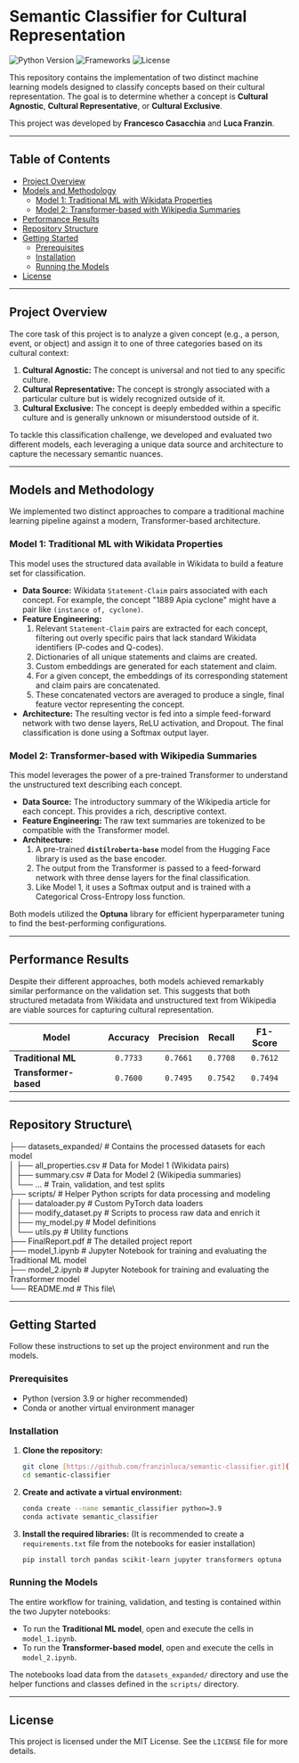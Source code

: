 # Semantic Classifier for Cultural Representation

![Python Version](https://img.shields.io/badge/python-3.9+-blue.svg)
![Frameworks](https://img.shields.io/badge/frameworks-PyTorch%2C%20HuggingFace%2C%20Optuna-orange)
![License](https://img.shields.io/badge/license-MIT-green.svg)

This repository contains the implementation of two distinct machine learning models designed to classify concepts based on their cultural representation. The goal is to determine whether a concept is **Cultural Agnostic**, **Cultural Representative**, or **Cultural Exclusive**.

This project was developed by **Francesco Casacchia** and **Luca Franzin**.

---

## Table of Contents

- [Project Overview](#project-overview)
- [Models and Methodology](#models-and-methodology)
  - [Model 1: Traditional ML with Wikidata Properties](#model-1-traditional-ml-with-wikidata-properties)
  - [Model 2: Transformer-based with Wikipedia Summaries](#model-2-transformer-based-with-wikipedia-summaries)
- [Performance Results](#performance-results)
- [Repository Structure](#repository-structure)
- [Getting Started](#getting-started)
  - [Prerequisites](#prerequisites)
  - [Installation](#installation)
  - [Running the Models](#running-the-models)
- [License](#license)

---

## Project Overview

The core task of this project is to analyze a given concept (e.g., a person, event, or object) and assign it to one of three categories based on its cultural context:

1.  **Cultural Agnostic:** The concept is universal and not tied to any specific culture.
2.  **Cultural Representative:** The concept is strongly associated with a particular culture but is widely recognized outside of it.
3.  **Cultural Exclusive:** The concept is deeply embedded within a specific culture and is generally unknown or misunderstood outside of it.

To tackle this classification challenge, we developed and evaluated two different models, each leveraging a unique data source and architecture to capture the necessary semantic nuances.

---

## Models and Methodology

We implemented two distinct approaches to compare a traditional machine learning pipeline against a modern, Transformer-based architecture.

### Model 1: Traditional ML with Wikidata Properties

This model uses the structured data available in Wikidata to build a feature set for classification.

-   **Data Source:** Wikidata `Statement-Claim` pairs associated with each concept. For example, the concept "1889 Apia cyclone" might have a pair like `(instance of, cyclone)`.
-   **Feature Engineering:**
    1.  Relevant `Statement-Claim` pairs are extracted for each concept, filtering out overly specific pairs that lack standard Wikidata identifiers (P-codes and Q-codes).
    2.  Dictionaries of all unique statements and claims are created.
    3.  Custom embeddings are generated for each statement and claim.
    4.  For a given concept, the embeddings of its corresponding statement and claim pairs are concatenated.
    5.  These concatenated vectors are averaged to produce a single, final feature vector representing the concept.
-   **Architecture:** The resulting vector is fed into a simple feed-forward network with two dense layers, ReLU activation, and Dropout. The final classification is done using a Softmax output layer.

### Model 2: Transformer-based with Wikipedia Summaries

This model leverages the power of a pre-trained Transformer to understand the unstructured text describing each concept.

-   **Data Source:** The introductory summary of the Wikipedia article for each concept. This provides a rich, descriptive context.
-   **Feature Engineering:** The raw text summaries are tokenized to be compatible with the Transformer model.
-   **Architecture:**
    1.  A pre-trained **`distilroberta-base`** model from the Hugging Face library is used as the base encoder.
    2.  The output from the Transformer is passed to a feed-forward network with three dense layers for the final classification.
    3.  Like Model 1, it uses a Softmax output and is trained with a Categorical Cross-Entropy loss function.

Both models utilized the **Optuna** library for efficient hyperparameter tuning to find the best-performing configurations.

---

## Performance Results

Despite their different approaches, both models achieved remarkably similar performance on the validation set. This suggests that both structured metadata from Wikidata and unstructured text from Wikipedia are viable sources for capturing cultural representation.

| Model               | Accuracy | Precision | Recall | F1-Score |
| ------------------- | :------: | :-------: | :----: | :------: |
| **Traditional ML** | `0.7733` | `0.7661`  | `0.7708` | `0.7612`   |
| **Transformer-based** | `0.7600` | `0.7495`  | `0.7542` | `0.7494`   |

---

## Repository Structure\

├── datasets_expanded/  # Contains the processed datasets for each model\
│   ├── all_properties.csv      # Data for Model 1 (Wikidata pairs)\
│   ├── summary.csv             # Data for Model 2 (Wikipedia summaries)\
│   └── ...                     # Train, validation, and test splits\
├── scripts/              # Helper Python scripts for data processing and modeling\
│   ├── dataloader.py         # Custom PyTorch data loaders\
│   ├── modify_dataset.py     # Scripts to process raw data and enrich it\
│   ├── my_model.py           # Model definitions\
│   └── utils.py              # Utility functions\
├── FinalReport.pdf       # The detailed project report\
├── model_1.ipynb         # Jupyter Notebook for training and evaluating the Traditional ML model\
├── model_2.ipynb         # Jupyter Notebook for training and evaluating the Transformer model\
└── README.md             # This file\


---

## Getting Started

Follow these instructions to set up the project environment and run the models.

### Prerequisites

-   Python (version 3.9 or higher recommended)
-   Conda or another virtual environment manager

### Installation

1.  **Clone the repository:**
    ```bash
    git clone [https://github.com/franzinluca/semantic-classifier.git](https://github.com/franzinluca/semantic-classifier.git)
    cd semantic-classifier
    ```

2.  **Create and activate a virtual environment:**
    ```bash
    conda create --name semantic_classifier python=3.9
    conda activate semantic_classifier
    ```

3.  **Install the required libraries:**
    (It is recommended to create a `requirements.txt` file from the notebooks for easier installation)
    ```bash
    pip install torch pandas scikit-learn jupyter transformers optuna
    ```

### Running the Models

The entire workflow for training, validation, and testing is contained within the two Jupyter notebooks:

-   To run the **Traditional ML model**, open and execute the cells in `model_1.ipynb`.
-   To run the **Transformer-based model**, open and execute the cells in `model_2.ipynb`.

The notebooks load data from the `datasets_expanded/` directory and use the helper functions and classes defined in the `scripts/` directory.

---

## License

This project is licensed under the MIT License. See the `LICENSE` file for more details.
